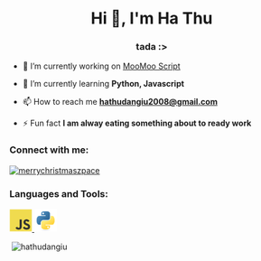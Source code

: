 <h1 align="center">Hi 👋, I'm Ha Thu</h1>
<h3 align="center">tada :></h3>

- 🔭 I’m currently working on [MooMoo Script](https://github.com/HaThuDangIu/Moo-Script-Archive-2024)

- 🌱 I’m currently learning **Python, Javascript**

- 📫 How to reach me **hathudangiu2008@gmail.com**

- ⚡ Fun fact **I am alway eating something about to ready work**

<h3 align="left">Connect with me:</h3>
<p align="left">
<a href="https://www.youtube.com/@spac3galaxy" target="blank"><img align="center" src="https://raw.githubusercontent.com/rahuldkjain/github-profile-readme-generator/master/src/images/icons/Social/youtube.svg" alt="merrychristmaszpace" height="30" width="40" /></a>
</p>

<h3 align="left">Languages and Tools:</h3>
<p align="left"> <a href="https://developer.mozilla.org/en-US/docs/Web/JavaScript" target="_blank" rel="noreferrer"> <img src="https://raw.githubusercontent.com/devicons/devicon/master/icons/javascript/javascript-original.svg" alt="javascript" width="40" height="40"/> </a> <a href="https://www.python.org" target="_blank" rel="noreferrer"> <img src="https://raw.githubusercontent.com/devicons/devicon/master/icons/python/python-original.svg" alt="python" width="40" height="40"/> </a> </p>

<p>&nbsp;<img align="center" src="https://github-readme-stats.vercel.app/api?username=hathudangiu&show_icons=true&theme=dark&locale=en" alt="hathudangiu" /></p>
